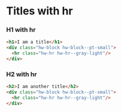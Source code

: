 # Titles with hr


### H1 with hr
```html
<h1>I am a title</h1>
<div class="hw-block hw-block--pt-small">
  <hr class="hw-hr hw-hr--gray-light"/>
</div>
```

### H2 with hr
```html
<h2>I am another title</h2>
<div class="hw-block hw-block--pt-small">
  <hr class="hw-hr hw-hr--gray-light"/>
</div>
```
